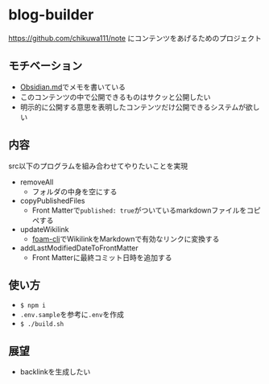 # blog-builder

https://github.com/chikuwa111/note にコンテンツをあげるためのプロジェクト

## モチベーション

- [Obsidian.md](https://obsidian.md/)でメモを書いている
- このコンテンツの中で公開できるものはサクッと公開したい
- 明示的に公開する意思を表明したコンテンツだけ公開できるシステムが欲しい

## 内容

src以下のプログラムを組み合わせてやりたいことを実現

- removeAll
  - フォルダの中身を空にする
- copyPublishedFiles
  - Front Matterで`published: true`がついているmarkdownファイルをコピペする
- updateWikilink
  - [foam-cli](https://github.com/foambubble/foam-cli)でWikilinkをMarkdownで有効なリンクに変換する
- addLastModifiedDateToFrontMatter
  - Front Matterに最終コミット日時を追加する

## 使い方

- `$ npm i`
- `.env.sample`を参考に`.env`を作成
- `$ ./build.sh`

## 展望

- backlinkを生成したい
